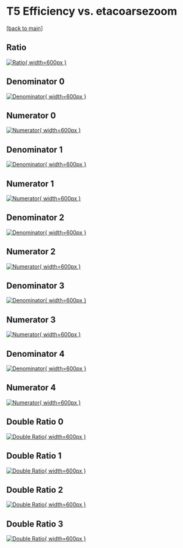 # T5 Efficiency vs. etacoarsezoom

[[back to main](./)]



## Ratio

[![Ratio](../mtv/var/T5_vtr_321_-1_eff_etacoarsezoom.png){ width=600px }](../mtv/var/T5_vtr_321_-1_eff_etacoarsezoom.pdf)

## Denominator 0

[![Denominator](../mtv/den/T5_vtr_321_-1_eff_etacoarsezoom_den0.png){ width=600px }](../mtv/den/T5_vtr_321_-1_eff_etacoarsezoom_den0.pdf)

## Numerator 0

[![Numerator](../mtv/num/T5_vtr_321_-1_eff_etacoarsezoom_num0.png){ width=600px }](../mtv/num/T5_vtr_321_-1_eff_etacoarsezoom_num0.pdf)

## Denominator 1

[![Denominator](../mtv/den/T5_vtr_321_-1_eff_etacoarsezoom_den1.png){ width=600px }](../mtv/den/T5_vtr_321_-1_eff_etacoarsezoom_den1.pdf)

## Numerator 1

[![Numerator](../mtv/num/T5_vtr_321_-1_eff_etacoarsezoom_num1.png){ width=600px }](../mtv/num/T5_vtr_321_-1_eff_etacoarsezoom_num1.pdf)

## Denominator 2

[![Denominator](../mtv/den/T5_vtr_321_-1_eff_etacoarsezoom_den2.png){ width=600px }](../mtv/den/T5_vtr_321_-1_eff_etacoarsezoom_den2.pdf)

## Numerator 2

[![Numerator](../mtv/num/T5_vtr_321_-1_eff_etacoarsezoom_num2.png){ width=600px }](../mtv/num/T5_vtr_321_-1_eff_etacoarsezoom_num2.pdf)

## Denominator 3

[![Denominator](../mtv/den/T5_vtr_321_-1_eff_etacoarsezoom_den3.png){ width=600px }](../mtv/den/T5_vtr_321_-1_eff_etacoarsezoom_den3.pdf)

## Numerator 3

[![Numerator](../mtv/num/T5_vtr_321_-1_eff_etacoarsezoom_num3.png){ width=600px }](../mtv/num/T5_vtr_321_-1_eff_etacoarsezoom_num3.pdf)

## Denominator 4

[![Denominator](../mtv/den/T5_vtr_321_-1_eff_etacoarsezoom_den4.png){ width=600px }](../mtv/den/T5_vtr_321_-1_eff_etacoarsezoom_den4.pdf)

## Numerator 4

[![Numerator](../mtv/num/T5_vtr_321_-1_eff_etacoarsezoom_num4.png){ width=600px }](../mtv/num/T5_vtr_321_-1_eff_etacoarsezoom_num4.pdf)

## Double Ratio 0

[![Double Ratio](../mtv/ratio/T5_vtr_321_-1_eff_etacoarsezoom_ratio0.png){ width=600px }](../mtv/ratio/T5_vtr_321_-1_eff_etacoarsezoom_ratio0.pdf)

## Double Ratio 1

[![Double Ratio](../mtv/ratio/T5_vtr_321_-1_eff_etacoarsezoom_ratio1.png){ width=600px }](../mtv/ratio/T5_vtr_321_-1_eff_etacoarsezoom_ratio1.pdf)

## Double Ratio 2

[![Double Ratio](../mtv/ratio/T5_vtr_321_-1_eff_etacoarsezoom_ratio2.png){ width=600px }](../mtv/ratio/T5_vtr_321_-1_eff_etacoarsezoom_ratio2.pdf)

## Double Ratio 3

[![Double Ratio](../mtv/ratio/T5_vtr_321_-1_eff_etacoarsezoom_ratio3.png){ width=600px }](../mtv/ratio/T5_vtr_321_-1_eff_etacoarsezoom_ratio3.pdf)

